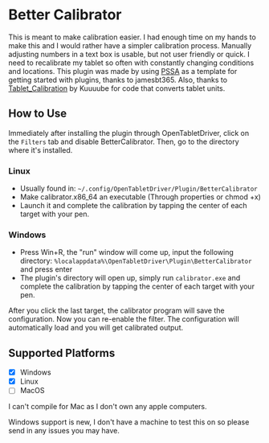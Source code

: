 # Better Calibrator
This is meant to make calibration easier. I had enough time on my hands to make this and I would rather have a simpler calibration process. Manually adjusting numbers in a text box is usable, but not user friendly or quick. I need to recalibrate my tablet so often with constantly changing conditions and locations. This plugin was made by using [PSSA](https://github.com/jamesbt365/PSSA) as a template for getting started with plugins, thanks to jamesbt365. Also, thanks to [Tablet_Calibration](https://github.com/Kuuuube/Tablet_Calibration/tree/main) by Kuuuube for code that converts tablet units.

## How to Use
Immediately after installing the plugin through OpenTabletDriver, click on the `Filters` tab and disable BetterCalibrator.
Then, go to the directory where it's installed.
### Linux
- Usually found in: `~/.config/OpenTabletDriver/Plugin/BetterCalibrator`
- Make calibrator.x86_64 an executable \(Through properties or chmod +x\)
- Launch it and complete the calibration by tapping the center of each target with your pen.
### Windows
- Press Win+R, the "run" window will come up, input the following directory: `%localappdata%\OpenTabletDriver\Plugin\BetterCalibrator` and press enter
- The plugin's directory will open up, simply run `calibrator.exe` and complete the calibration by tapping the center of each target with your pen.

After you click the last target, the calibrator program will save the configuration. Now you can re-enable the filter. The configuration will automatically load and you will get calibrated output.


## Supported Platforms

- [x] Windows
- [x] Linux
- [ ] MacOS

I can't compile for Mac as I don't own any apple computers.

Windows support is new, I don't have a machine to test this on so please send in any issues you may have.
